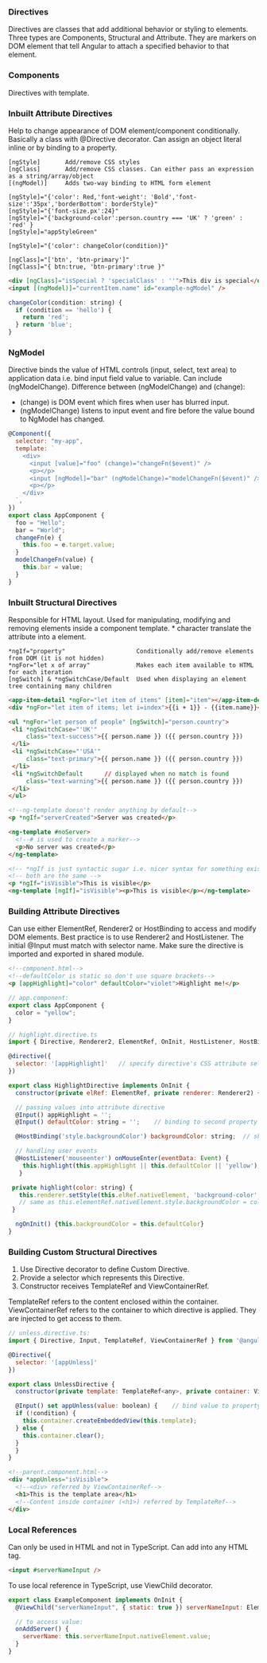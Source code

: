 ### Directives

Directives are classes that add additional behavior or styling to elements. Three types are Components, Structural and Attribute. They are markers on DOM element that tell Angular to attach a specified behavior to that element.

### Components

Directives with template.

### Inbuilt Attribute Directives

Help to change appearance of DOM element/component conditionally. Basically a class with @Directive decorator. Can assign an object literal inline or by binding to a property.

```
[ngStyle]       Add/remove CSS styles
[ngClass]       Add/remove CSS classes. Can either pass an expression as a string/array/object
[(ngModel)]     Adds two-way binding to HTML form element
```

```
[ngStyle]="{'color': Red,'font-weight': 'Bold','font-size':'35px','borderBottom': borderStyle}"
[ngStyle]="{'font-size.px':24}"
[ngStyle]="{'background-color':person.country === 'UK' ? 'green' : 'red' }
[ngStyle]="appStyleGreen"

[ngStyle]="{'color': changeColor(condition)}"

[ngClass]="['btn', 'btn-primary']"
[ngClass]="{ btn:true, 'btn-primary':true }"
```

```html
<div [ngClass]="isSpecial ? 'specialClass' : ''">This div is special</div>
<input [(ngModel)]="currentItem.name" id="example-ngModel" />
```

```js
changeColor(condition: string) {
  if (condition == 'hello') {
    return 'red';
  } return 'blue';
}
```

### NgModel

Directive binds the value of HTML controls (input, select, text area) to application data i.e. bind input field value to variable. Can include (ngModelChange). Difference between (ngModelChange) and (change):

- (change) is DOM event which fires when user has blurred input.
- (ngModelChange) listens to input event and fire before the value bound to NgModel has changed.

```javascript
@Component({
  selector: "my-app",
  template: `
    <div>
      <input [value]="foo" (change)="changeFn($event)" />
      <p></p>
      <input [ngModel]="bar" (ngModelChange)="modelChangeFn($event)" />
      <p></p>
    </div>
  `,
})
export class AppComponent {
  foo = "Hello";
  bar = "World";
  changeFn(e) {
    this.foo = e.target.value;
  }
  modelChangeFn(value) {
    this.bar = value;
  }
}
```

### Inbuilt Structural Directives

Responsible for HTML layout. Used for manipulating, modifying and removing elements inside a component template. \* character translate the attribute into a <ng-template> element.

```
*ngIf="property"                    Conditionally add/remove elements from DOM (it is not hidden)
*ngFor="let x of array"             Makes each item available to HTML for each iteration
[ngSwitch] & *ngSwitchCase/Default  Used when displaying an element tree containing many children
```

```html
<app-item-detail *ngFor="let item of items" [item]="item"></app-item-detail>
<div *ngFor="let item of items; let i=index">{{i + 1}} - {{item.name}}</div>

<ul *ngFor="let person of people" [ngSwitch]="person.country">
 <li *ngSwitchCase="'UK'"
     class="text-success">{{ person.name }} ({{ person.country }})
 </li>
 <li *ngSwitchCase="'USA'"
     class="text-primary">{{ person.name }} ({{ person.country }})
 </li>
 <li *ngSwitchDefault      // displayed when no match is found
     class="text-warning">{{ person.name }} ({{ person.country }})
 </li>
</ul>
```

```html
<!--ng-template doesn't render anything by default-->
<p *ngIf="serverCreated">Server was created</p>

<ng-template #noServer>
  <!--# is used to create a marker-->
  <p>No server was created</p>
</ng-template>

<!-- *ngIf is just syntactic sugar i.e. nicer syntax for something existing -->
<!-- both are the same -->
<p *ngIf="isVisible">This is visible</p>
<ng-template [ngIf]="isVisible"><p>This is visible</p></ng-template>
```

### Building Attribute Directives

Can use either ElementRef, Renderer2 or HostBinding to access and modify DOM elements. Best practice is to use Renderer2 and HostListener. The initial @Input must match with selector name. Make sure the directive is imported and exported in shared module.

```html
<!--component.html-->
<!--defaultColor is static so don't use square brackets-->
<p [appHighlight]="color" defaultColor="violet">Highlight me!</p>
```

```js
// app.component:
export class AppComponent {
  color = "yellow";
}
```

```js
// highlight.directive.ts
import { Directive, Renderer2, ElementRef, OnInit, HostListener, HostBinding, Input } from '@angular/core';

@directive({
  selector: '[appHighlight]'   // specify directive's CSS attribute selector
})

export class HighlightDirective implements OnInit {
  constructor(private elRef: ElementRef, private renderer: Renderer2) {}

  // passing values into attribute directive
  @Input() appHighlight = '';
  @Input() defaultColor: string = '';    // binding to second property

  @HostBinding('style.backgroundColor') backgroundColor: string;  // shortcut for renderer

  // handling user events
  @HostListener('mouseenter') onMouseEnter(eventData: Event) {
    this.highlight(this.appHighlight || this.defaultColor || 'yellow');
   }

 private highlight(color: string) {
   this.renderer.setStyle(this.elRef.nativeElement, 'background-color', color, false, false);
   // same as this.elementRef.nativeElement.style.backgroundColor = color;  Not good way of acccessing element directly
 }

  ngOnInit() {this.backgroundColor = this.defaultColor}
}

```

### Building Custom Structural Directives

1. Use Directive decorator to define Custom Directive.
2. Provide a selector which represents this Directive.
3. Constructor receives TemplateRef and ViewContainerRef.

TemplateRef refers to the content enclosed within the container. ViewContainerRef refers to the container to which directive is applied. They are injected to get access to them.

```js
// unless.directive.ts:
import { Directive, Input, TemplateRef, ViewContainerRef } from '@angular/core';

@Directive({
  selector: '[appUnless]'
})

export class UnlessDirective {
  constructor(private template: TemplateRef<any>, private container: ViewContainerRef) {}

  @Input() set appUnless(value: boolean) {    // bind value to property appUnless using setter method
  if (!condition) {
    this.container.createEmbeddedView(this.template);
  } else {
    this.container.clear();
  }
  }
}
```

```html
<!--parent.component.html-->
<div *appUnless="isVisible">
  <!--<div> referred by ViewContainerRef-->
  <h1>This is the template area</h1>
  <!--Content inside container (<h1>) referred by TemplateRef-->
</div>
```

### Local References

Can only be used in HTML and not in TypeScript. Can add into any HTML tag.

```html
<input #serverNameInput />
```

To use local reference in TypeScript, use ViewChild decorator.

```javascript
export class ExampleComponent implements OnInit {
  @ViewChild("serverNameInput", { static: true }) serverNameInput: ElementRef; // property

  // to access value:
  onAddServer() {
    serverName: this.serverNameInput.nativeElement.value;
  }
}
```
